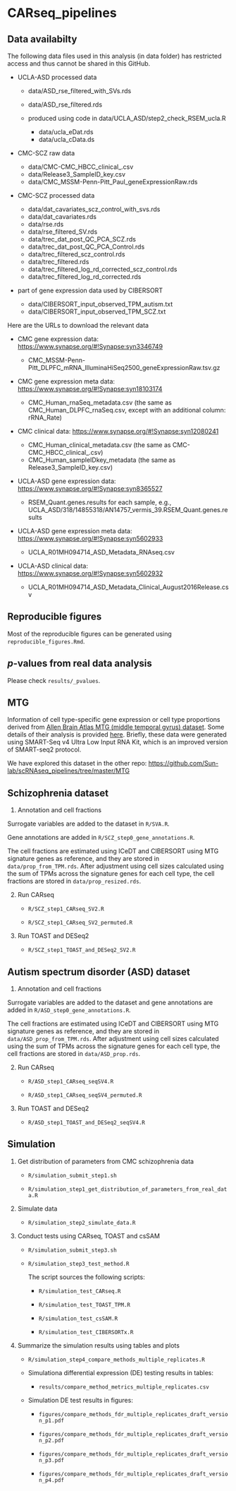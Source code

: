 # CARseq_pipelines

## Data availabilty

The following data files used in this analysis (in data folder) has restricted access and thus cannot be shared in this GitHub. 

* UCLA-ASD processed data
    
    * data/ASD_rse_filtered_with_SVs.rds
    * data/ASD_rse_filtered.rds
    
    * produced using code in data/UCLA_ASD/step2_check_RSEM_ucla.R
    
        * data/ucla_eDat.rds
        * data/ucla_cData.ds 

* CMC-SCZ raw data

    * data/CMC-CMC_HBCC_clinical_.csv
    * data/Release3_SampleID_key.csv
    * data/CMC_MSSM-Penn-Pitt_Paul_geneExpressionRaw.rds

 * CMC-SCZ processed data
 
    * data/dat_cavariates_scz_control_with_svs.rds
    * data/dat_cavariates.rds
    * data/rse.rds
    * data/rse_filtered_SV.rds
    * data/trec_dat_post_QC_PCA_SCZ.rds
    * data/trec_dat_post_QC_PCA_Control.rds
    * data/trec_filtered_scz_control.rds
    * data/trec_filtered.rds
    * data/trec_filtered_log_rd_corrected_scz_control.rds
    * data/trec_filtered_log_rd_corrected.rds

 * part of gene expression data used by CIBERSORT

    * data/CIBERSORT_input_observed_TPM_autism.txt
    * data/CIBERSORT_input_observed_TPM_SCZ.txt


Here are the URLs to download the relevant data

* CMC gene expression data: https://www.synapse.org/#!Synapse:syn3346749
  * CMC_MSSM-Penn-Pitt_DLPFC_mRNA_IlluminaHiSeq2500_geneExpressionRaw.tsv.gz

* CMC gene expression meta data: https://www.synapse.org/#!Synapse:syn18103174
  * CMC_Human_rnaSeq_metadata.csv (the same as CMC_Human_DLPFC_rnaSeq.csv, except with an additional column: rRNA_Rate)
  
* CMC clinical data: https://www.synapse.org/#!Synapse:syn12080241
  * CMC_Human_clinical_metadata.csv (the same as CMC-CMC_HBCC_clinical_.csv)
  * CMC_Human_sampleIDkey_metadata (the same as Release3_SampleID_key.csv)

* UCLA-ASD gene expression data: https://www.synapse.org/#!Synapse:syn8365527
    * RSEM_Quant.genes.results for each sample, e.g., UCLA_ASD/318/14855318/AN14757_vermis_39.RSEM_Quant.genes.results

* UCLA-ASD gene expression meta data: https://www.synapse.org/#!Synapse:syn5602933
    * UCLA_R01MH094714_ASD_Metadata_RNAseq.csv
    
* UCLA-ASD clinical data: https://www.synapse.org/#!Synapse:syn5602932
    * UCLA_R01MH094714_ASD_Metadata_Clinical_August2016Release.csv


## Reproducible figures

Most of the reproducible figures can be generated using
`reproducible_figures.Rmd`.

## _p_-values from real data analysis

Please check `results/_pvalues`.

## MTG

Information of cell type-specific gene expression or cell type proportions derived from [Allen Brain Atlas MTG (middle temporal gyrus) dataset](http://celltypes.brain-map.org/rnaseq). Some details of their analysis is provided [here](http://help.brain-map.org/download/attachments/8323525/CellTypes_Transcriptomics_Overview.pdf). Briefly, these data were generated using SMART-Seq v4 Ultra Low Input RNA Kit, which is an improved version of SMART-seq2 protocol. 

We have explored this dataset in the other repo: https://github.com/Sun-lab/scRNAseq_pipelines/tree/master/MTG

## Schizophrenia dataset

1. Annotation and cell fractions

Surrogate variables are added to the dataset in `R/SVA.R`.

Gene annotations are added in `R/SCZ_step0_gene_annotations.R`.

The cell fractions are estimated using ICeDT and CIBERSORT using
MTG signature genes as reference,
and they are stored in `data/prop_from_TPM.rds`.
After adjustment using cell sizes calculated using the sum of
TPMs across the signature genes for each cell type,
the cell fractions are stored in `data/prop_resized.rds`.

2. Run CARseq

    - `R/SCZ_step1_CARseq_SV2.R`

    - `R/SCZ_step1_CARseq_SV2_permuted.R`

3. Run TOAST and DESeq2
    
    - `R/SCZ_step1_TOAST_and_DESeq2_SV2.R`

## Autism spectrum disorder (ASD) dataset

1. Annotation and cell fractions

Surrogate variables are added to the dataset and gene annotations
 are added in `R/ASD_step0_gene_annotations.R`.

The cell fractions are estimated using ICeDT and CIBERSORT using
MTG signature genes as reference,
and they are stored in `data/ASD_prop_from_TPM.rds`.
After adjustment using cell sizes calculated using the sum of
TPMs across the signature genes for each cell type,
the cell fractions are stored in `data/ASD_prop.rds`.

2. Run CARseq

    - `R/ASD_step1_CARseq_seqSV4.R`

    - `R/ASD_step1_CARseq_seqSV4_permuted.R`

3. Run TOAST and DESeq2
    
    - `R/ASD_step1_TOAST_and_DESeq2_seqSV4.R`

## Simulation

1. Get distribution of parameters from CMC schizophrenia data

    - `R/simulation_submit_step1.sh`

    - `R/simulation_step1_get_distribution_of_parameters_from_real_data.R`

2. Simulate data

    - `R/simulation_step2_simulate_data.R`

3. Conduct tests using CARseq, TOAST and csSAM
    
    - `R/simulation_submit_step3.sh`
    
    - `R/simulation_step3_test_method.R`

       The script sources the following scripts:

        + `R/simulation_test_CARseq.R`

        + `R/simulation_test_TOAST_TPM.R`

        + `R/simulation_test_csSAM.R`

        + `R/simulation_test_CIBERSORTx.R`

4. Summarize the simulation results using tables and plots
    
    - `R/simulation_step4_compare_methods_multiple_replicates.R`

    - Simulationa differential expression (DE) testing results in tables:

      + `results/compare_method_metrics_multiple_replicates.csv`

    - Simulation DE test results in figures:

      + `figures/compare_methods_fdr_multiple_replicates_draft_version_p1.pdf`

      + `figures/compare_methods_fdr_multiple_replicates_draft_version_p2.pdf`

      + `figures/compare_methods_fdr_multiple_replicates_draft_version_p3.pdf`

      + `figures/compare_methods_fdr_multiple_replicates_draft_version_p4.pdf`



